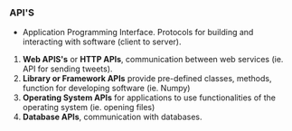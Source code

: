 ### API'S
- Application Programming Interface. Protocols for building and interacting with software (client to server).
1. **Web APIS's** or **HTTP APIs**, communication between web services (ie. API for sending tweets).
2. **Library or Framework APIs** provide pre-defined classes, methods, function for developing software (ie. Numpy)
3. **Operating System APIs** for applications to use functionalities of the operating system (ie. opening files)
4. **Database APIs**, communication with databases.